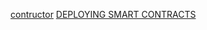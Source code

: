 [contructor](https://docs.soliditylang.org/en/v0.7.2/contracts.html)
[DEPLOYING SMART CONTRACTS](https://ethereum.org/en/developers/docs/smart-contracts/deploying/)